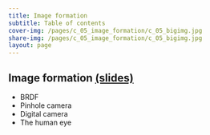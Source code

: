 ```yaml
---
title: Image formation
subtitle: Table of contents
cover-img: /pages/c_05_image_formation/c_05_bigimg.jpg
share-img: /pages/c_05_image_formation/c_05_bigimg.jpg
layout: page
---
```


## **Image formation** [(slides)](/pages/c_05_image_formation/Image_formation.pdf)

- BRDF
- Pinhole camera
- Digital camera
- The human eye
